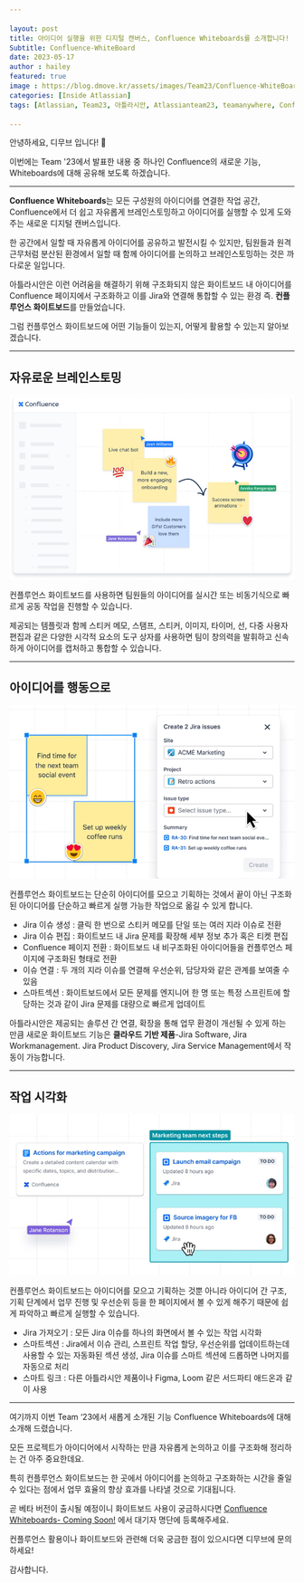 ```yaml
---

layout: post
title: 아이디어 실행을 위한 디지털 캔버스, Confluence Whiteboards를 소개합니다!
Subtitle: Confluence-WhiteBoard
date: 2023-05-17
author : hailey
featured: true
image : https://blog.dmove.kr/assets/images/Team23/Confluence-WhiteBoard/Thumbnail.png
categories: [Inside Atlassian]
tags: [Atlassian, Team23, 아틀라시안, Atlassianteam23, teamanywhere, Confluence, WhiteBoard, Confluence WhiteBoard]

---
```


안녕하세요, 디무브 입니다! 🎈



이번에는 Team '23에서 발표한 내용 중 하나인 Confluence의 새로운 기능, Whiteboards에 대해 공유해 보도록 하겠습니다.

------



**Confluence Whiteboards**는 모든 구성원의 아이디어를 연결한 작업 공간, Confluence에서 더 쉽고 자유롭게 브레인스토밍하고 아이디어를 실행할 수 있게 도와주는 새로운 디지털 캔버스입니다.



한 공간에서 일할 때 자유롭게 아이디어를 공유하고 발전시킬 수 있지만, 팀원들과 원격 근무처럼 분산된 환경에서 일할 때 함께 아이디어를 논의하고 브레인스토밍하는 것은 까다로운 일입니다.



아틀라시안은 이런 어려움을 해결하기 위해 구조화되지 않은 화이트보드 내 아이디어를 Confluence 페이지에서 구조화하고 이를 Jira와 연결해 통합할 수 있는 환경 즉. **컨플루언스 화이트보드**를 만들었습니다.



그럼 컨플루언스 화이트보드에 어떤 기능들이 있는지, 어떻게 활용할 수 있는지 알아보겠습니다.

 

------

## **자유로운 브레인스토밍**

 

<center><img src="/assets/images/Team23/Confluence-WhiteBoard/1.png"></center>
 

컨플루언스 화이트보드를 사용하면 팀원들의 아이디어를 실시간 또는 비동기식으로 빠르게 공동 작업을 진행할 수 있습니다.



제공되는 템플릿과 함께 스티커 메모, 스탬프, 스티커, 이미지, 타이머, 선, 다중 사용자 편집과 같은 다양한 시각적 요소의 도구 상자를 사용하면 팀이 창의력을 발휘하고 신속하게 아이디어를 캡처하고 통합할 수 있습니다.

 

 

------

## **아이디어를 행동으로**

 

<center><img src="/assets/images/Team23/Confluence-WhiteBoard/2.png"></center>

 

 

컨플루언스 화이트보드는 단순히 아이디어를 모으고 기획하는 것에서 끝이 아닌 구조화된 아이디어를 단순하고 빠르게 실행 가능한 작업으로 옮길 수 있게 합니다.



- Jira 이슈 생성 : 클릭 한 번으로 스티커 메모를 단일 또는 여러 지라 이슈로 전환
- Jira 이슈 편집 : 화이트보드 내 Jira 문제를 확장해 세부 정보 추가 혹은 티켓 편집
- Confluence 페이지 전환 : 화이트보드 내 비구조화된 아이디어들을 컨플루언스 페이지에 구조화된 형태로 전환
- 이슈 연결 : 두 개의 지라 이슈를 연결해 우선순위, 담당자와 같은 관계를 보여줄 수 있음
- 스마트섹션 : 화이트보드에서 모든 문제를 엔지니어 한 명 또는 특정 스프린트에 할당하는 것과 같이 Jira 문제를 대량으로 빠르게 업데이트



아틀라시안은 제공되는 솔루션 간 연결, 확장을 통해 업무 환경이 개선될 수 있게 하는 만큼 새로운 화이트보드 기능은 **클라우드 기반 제품**-Jira Software, Jira Workmanagement. Jira Product Discovery, Jira Service Management에서 작동이 가능합니다.

 

 

------

## **작업 시각화**

 

<center><img src="/assets/images/Team23/Confluence-WhiteBoard/3.png"></center>
 

 

컨플루언스 화이트보드는 아이디어를 모으고 기획하는 것뿐 아니라 아이디어 간 구조, 기획 단계에서 업무 진행 및 우선순위 등을 한 페이지에서 볼 수 있게 해주기 때문에 쉽게 파악하고 빠르게 실행할 수 있습니다. 

 

- Jira 가져오기 : 모든 Jira 이슈를 하나의 화면에서 볼 수 있는 작업 시각화
- 스마트섹션 : Jira에서 이슈 관리, 스프린트 작업 할당, 우선순위를 업데이트하는데 사용할 수 있는 자동화된 섹션 생성, Jira 이슈를 스마트 섹션에 드롭하면 나머지를 자동으로 처리
- 스마트 링크 : 다른 아틀라시안 제품이나 Figma, Loom 같은 서드파티 애드온과 같이 사용

 

------

 

여기까지 이번 Team ‘23에서 새롭게 소개된 기능 Confluence Whiteboards에 대해 소개해 드렸습니다.



모든 프로젝트가 아이디어에서 시작하는 만큼 자유롭게 논의하고 이를 구조화해 정리하는 건 아주 중요한데요.

특히 컨플루언스 화이트보드는 한 곳에서 아이디어를 논의하고 구조화하는 시간을 줄일 수 있다는 점에서 업무 효율의 향상 효과를 나타낼 것으로 기대됩니다.



곧 베타 버전이 출시될 예정이니 화이트보드 사용이 궁금하시다면 [Confluence Whiteboards- Coming Soon!](https://www.atlassian.com/software/confluence/whiteboards) 에서 대기자 명단에 등록해주세요.



﻿컨플루언스 활용이나 화이트보드와 관련해 더욱 궁금한 점이 있으시다면 디무브에 문의하세요!

감사합니다.

﻿






